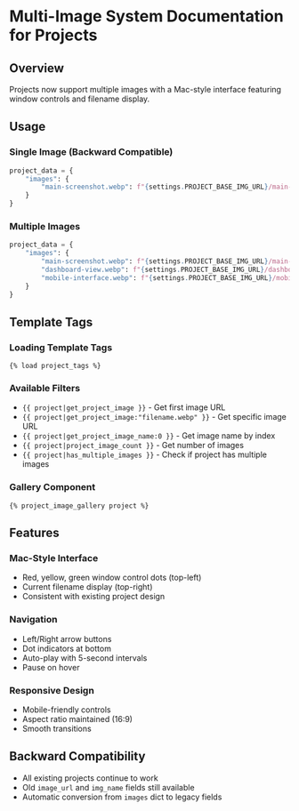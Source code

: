 # Multi-Image System Documentation for Projects

## Overview

Projects now support multiple images with a Mac-style interface featuring window controls and filename display.

## Usage

### Single Image (Backward Compatible)

```python
project_data = {
    "images": {
        "main-screenshot.webp": f"{settings.PROJECT_BASE_IMG_URL}/main-screenshot.webp"
    }
}
```

### Multiple Images

```python
project_data = {
    "images": {
        "main-screenshot.webp": f"{settings.PROJECT_BASE_IMG_URL}/main-screenshot.webp",
        "dashboard-view.webp": f"{settings.PROJECT_BASE_IMG_URL}/dashboard-view.webp",
        "mobile-interface.webp": f"{settings.PROJECT_BASE_IMG_URL}/mobile-interface.webp"
    }
}
```

## Template Tags

### Loading Template Tags

```django
{% load project_tags %}
```

### Available Filters

- `{{ project|get_project_image }}` - Get first image URL
- `{{ project|get_project_image:"filename.webp" }}` - Get specific image URL
- `{{ project|get_project_image_name:0 }}` - Get image name by index
- `{{ project|project_image_count }}` - Get number of images
- `{{ project|has_multiple_images }}` - Check if project has multiple images

### Gallery Component

```django
{% project_image_gallery project %}
```

## Features

### Mac-Style Interface

- Red, yellow, green window control dots (top-left)
- Current filename display (top-right)
- Consistent with existing project design

### Navigation

- Left/Right arrow buttons
- Dot indicators at bottom
- Auto-play with 5-second intervals
- Pause on hover

### Responsive Design

- Mobile-friendly controls
- Aspect ratio maintained (16:9)
- Smooth transitions

## Backward Compatibility

- All existing projects continue to work
- Old `image_url` and `img_name` fields still available
- Automatic conversion from `images` dict to legacy fields
